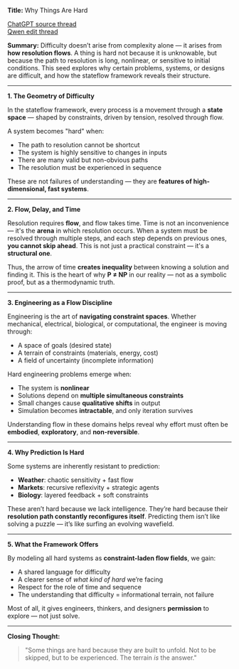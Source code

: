 **Title:** Why Things Are Hard

[ChatGPT source thread](https://chatgpt.com/share/6865e2a9-c9dc-8005-9754-e65e4b9b0f8c)  
[Qwen edit thread](https://chat.qwen.ai/s/d9149a44-1eba-4e4c-bb5c-fbb96bdcf374?fev=0.0.126)  

**Summary:**
Difficulty doesn’t arise from complexity alone — it arises from **how resolution flows**. A thing is hard not because it is unknowable, but because the path to resolution is long, nonlinear, or sensitive to initial conditions. This seed explores why certain problems, systems, or designs are difficult, and how the stateflow framework reveals their structure.

---

**1. The Geometry of Difficulty**

In the stateflow framework, every process is a movement through a **state space** — shaped by constraints, driven by tension, resolved through flow.

A system becomes "hard" when:

* The path to resolution cannot be shortcut
* The system is highly sensitive to changes in inputs
* There are many valid but non-obvious paths
* The resolution must be experienced in sequence

These are not failures of understanding — they are **features of high-dimensional, fast systems**.

---

**2. Flow, Delay, and Time**

Resolution requires **flow**, and flow takes time. Time is not an inconvenience — it's the **arena** in which resolution occurs. When a system must be resolved through multiple steps, and each step depends on previous ones, **you cannot skip ahead**. This is not just a practical constraint — it's a **structural one**.

Thus, the arrow of time **creates inequality** between knowing a solution and finding it.
This is the heart of why **P ≠ NP** in our reality — not as a symbolic proof, but as a thermodynamic truth.

---

**3. Engineering as a Flow Discipline**

Engineering is the art of **navigating constraint spaces**. Whether mechanical, electrical, biological, or computational, the engineer is moving through:

* A space of goals (desired state)
* A terrain of constraints (materials, energy, cost)
* A field of uncertainty (incomplete information)

Hard engineering problems emerge when:

* The system is **nonlinear**
* Solutions depend on **multiple simultaneous constraints**
* Small changes cause **qualitative shifts** in output
* Simulation becomes **intractable**, and only iteration survives

Understanding flow in these domains helps reveal why effort must often be **embodied**, **exploratory**, and **non-reversible**.

---

**4. Why Prediction Is Hard**

Some systems are inherently resistant to prediction:

* **Weather**: chaotic sensitivity + fast flow
* **Markets**: recursive reflexivity + strategic agents
* **Biology**: layered feedback + soft constraints

These aren’t hard because we lack intelligence. They’re hard because their **resolution path constantly reconfigures itself**. Predicting them isn’t like solving a puzzle — it’s like surfing an evolving wavefield.

---

**5. What the Framework Offers**

By modeling all hard systems as **constraint-laden flow fields**, we gain:

* A shared language for difficulty
* A clearer sense of *what kind of hard* we’re facing
* Respect for the role of time and sequence
* The understanding that difficulty = informational terrain, not failure

Most of all, it gives engineers, thinkers, and designers **permission** to explore — not just solve.

---

**Closing Thought:**

> "Some things are hard because they are built to unfold. Not to be skipped, but to be experienced. The terrain *is* the answer."
